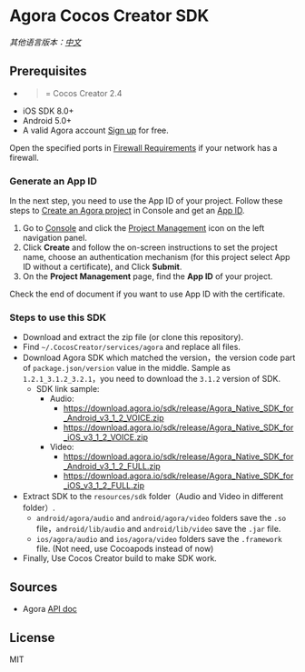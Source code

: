 # Agora Cocos Creator SDK

*其他语言版本：[中文](README.zh.md)*

## Prerequisites

* >= Cocos Creator 2.4
* iOS SDK 8.0+
* Android 5.0+
* A valid Agora account [Sign up](https://dashboard.agora.io/en/) for free.

Open the specified ports in [Firewall Requirements](https://docs.agora.io/en/Agora%20Platform/firewall?platform=All%20Platforms) if your network has a firewall.

### Generate an App ID

In the next step, you need to use the App ID of your project. Follow these steps to [Create an Agora project](https://docs.agora.io/en/Agora%20Platform/manage_projects?platform=All%20Platformshttps://docs.agora.io/en/Agora%20Platform/manage_projects?platform=All%20Platforms#create-a-new-project) in Console and get an [App ID](https://docs.agora.io/en/Agora%20Platform/terms?platform=All%20Platforms#a-nameappidaapp-id).

1. Go to [Console](https://dashboard.agora.io/) and click the [Project Management](https://dashboard.agora.io/projects) icon on the left navigation panel. 
2. Click **Create** and follow the on-screen instructions to set the project name, choose an authentication mechanism (for this project select App ID without a certificate), and Click **Submit**. 
3. On the **Project Management** page, find the **App ID** of your project. 

Check the end of document if you want to use App ID with the certificate.

### Steps to use this SDK

* Download and extract the zip file (or clone this repository).
* Find `~/.CocosCreator/services/agora` and replace all files.
* Download Agora SDK which matched the version，the version code part of `package.json/version` value in the middle.
  Sample as `1.2.1_3.1.2_3.2.1`，you need to download the `3.1.2` version of SDK.
  - SDK link sample:
    - Audio:
      - https://download.agora.io/sdk/release/Agora_Native_SDK_for_Android_v3_1_2_VOICE.zip
      - https://download.agora.io/sdk/release/Agora_Native_SDK_for_iOS_v3_1_2_VOICE.zip
    - Video:
      - https://download.agora.io/sdk/release/Agora_Native_SDK_for_Android_v3_1_2_FULL.zip
      - https://download.agora.io/sdk/release/Agora_Native_SDK_for_iOS_v3_1_2_FULL.zip
* Extract SDK to the `resources/sdk` folder（Audio and Video in different folder）.
  - `android/agora/audio` and `android/agora/video` folders save the `.so` file，`android/lib/audio` and `android/lib/video` save the `.jar` file.
  - `ios/agora/audio` and `ios/agora/video` folders save the `.framework` file. (Not need, use Cocoapods instead of now)
* Finally, Use Cocos Creator build to make SDK work.

## Sources

* Agora [API doc](https://docs.agora.io/en/)

## License

MIT
